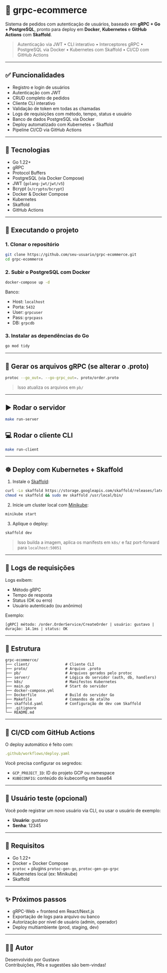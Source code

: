 # 📆 grpc-ecommerce

Sistema de pedidos com autenticação de usuários, baseado em **gRPC + Go + PostgreSQL**, pronto para deploy em **Docker**, **Kubernetes** e **GitHub Actions** com **Skaffold**.

> Autenticação via JWT • CLI interativo • Interceptores gRPC • PostgreSQL via Docker • Kubernetes com Skaffold • CI/CD com GitHub Actions

---

## ✅ Funcionalidades

- Registro e login de usuários
- Autenticação com JWT
- CRUD completo de pedidos
- Cliente CLI interativo
- Validação de token em todas as chamadas
- Logs de requisições com método, tempo, status e usuário
- Banco de dados PostgreSQL via Docker
- Deploy automatizado com Kubernetes + Skaffold
- Pipeline CI/CD via GitHub Actions

---

## 🧐 Tecnologias

- Go 1.22+
- gRPC
- Protocol Buffers
- PostgreSQL (via Docker Compose)
- JWT (`golang-jwt/jwt/v5`)
- Bcrypt (`x/crypto/bcrypt`)
- Docker & Docker Compose
- Kubernetes
- Skaffold
- GitHub Actions

---

## 🚀 Executando o projeto

### 1. Clonar o repositório

```bash
git clone https://github.com/seu-usuario/grpc-ecommerce.git
cd grpc-ecommerce
```

### 2. Subir o PostgreSQL com Docker

```bash
docker-compose up -d
```

Banco:
- Host: `localhost`
- Porta: `5432`
- User: `grpcuser`
- Pass: `grpcpass`
- DB: `grpcdb`

### 3. Instalar as dependências do Go

```bash
go mod tidy
```

---

## 💠 Gerar os arquivos gRPC (se alterar o .proto)

```bash
protoc --go_out=. --go-grpc_out=. proto/order.proto
```

> Isso atualiza os arquivos em `pb/`

---

## ▶️ Rodar o servidor

```bash
make run-server
```

## 💻 Rodar o cliente CLI

```bash
make run-client
```

---

## ☸️ Deploy com Kubernetes + Skaffold

1. Instale o [Skaffold](https://skaffold.dev/docs/install/):

```bash
curl -Lo skaffold https://storage.googleapis.com/skaffold/releases/latest/skaffold-linux-amd64
chmod +x skaffold && sudo mv skaffold /usr/local/bin/
```

2. Inicie um cluster local com [Minikube](https://minikube.sigs.k8s.io):

```bash
minikube start
```

3. Aplique o deploy:

```bash
skaffold dev
```

> Isso builda a imagem, aplica os manifests em `k8s/` e faz port-forward para `localhost:50051`

---

## 🧾 Logs de requisições

Logs exibem:

- Método gRPC
- Tempo de resposta
- Status (OK ou erro)
- Usuário autenticado (ou anônimo)

Exemplo:
```
[gRPC] método: /order.OrderService/CreateOrder | usuário: gustavo | duração: 14.1ms | status: OK
```

---

## 📁 Estrutura

```
grpc-ecommerce/
├── client/                # Cliente CLI
├── proto/                 # Arquivo .proto
├── pb/                    # Arquivos gerados pelo protoc
├── server/                # Lógica do servidor (auth, db, handlers)
├── k8s/                   # Manifestos Kubernetes
├── main.go                # Start do servidor
├── docker-compose.yml
├── Dockerfile             # Build do servidor Go
├── Makefile               # Comandos de atalho
├── skaffold.yaml          # Configuração de dev com Skaffold
├── .gitignore
└── README.md
```

---

## 🔁 CI/CD com GitHub Actions

O deploy automático é feito com:

```yaml
.github/workflows/deploy.yaml
```

Você precisa configurar os segredos:

- `GCP_PROJECT_ID`: ID do projeto GCP ou namespace
- `KUBECONFIG`: conteúdo do kubeconfig em base64

---

## 🧺 Usuário teste (opcional)

Você pode registrar um novo usuário via CLI, ou usar o usuário de exemplo:

- **Usuário**: gustavo  
- **Senha**: 12345

---

## 📌 Requisitos

- Go 1.22+
- Docker + Docker Compose
- `protoc` + plugins `protoc-gen-go`, `protoc-gen-go-grpc`
- Kubernetes local (ex: Minikube)
- Skaffold

---

## ✨ Próximos passos

- gRPC-Web + frontend em React/Next.js
- Exportação de logs para arquivo ou banco
- Autorização por nível de usuário (admin, operador)
- Deploy multiambiente (prod, staging, dev)

---

## 🧑‍💻 Autor

Desenvolvido por Gustavo  
Contribuições, PRs e sugestões são bem-vindas!
